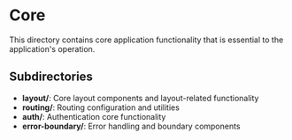 # Core

This directory contains core application functionality that is essential to the application's operation.

## Subdirectories

- **layout/**: Core layout components and layout-related functionality
- **routing/**: Routing configuration and utilities
- **auth/**: Authentication core functionality
- **error-boundary/**: Error handling and boundary components

